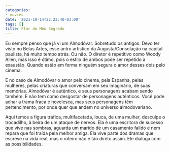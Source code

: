 ```yaml
---
categories:
- movies
date: '2021-10-14T22:22:40-03:00'
tags: []
title: Flor do Meu Segredo
---
```


Eu sempre penso que já vi um Almodóvar. Sobretudo os antigos. Devo ter visto no Belas Artes, esse antro artístico da Augusta/Consolação na capital paulista, há muito tempo atrás. Ou não. O diretor é repetitivo como Woody Allen, mas isso é ótimo, pois o estilo de ambos pode ser repetido à exaustão. Quando estão em forma ninguém segura o amor desses dois pelo cinema.

E no caso de Almodóvar o amor pelo cinema, pela Espanha, pelas mulheres, pelas criaturas que conversam em seu imaginário, de suas memórias. Almodóvar é autêntico, e seus personagens acabam sendo também. E não tem como desgostar de personagens autênticos. Você pode achar a trama fraca e novelesca, mas seus personagens têm pertencimento, por onde quer que andem no universo almodovariano.

Aqui temos a figura tráfica, multifacetada, louca, de uma mulher, desculpe o trocadilho, à beira de um ataque de nervos. Ela é uma escritora de sucesso que vive nas sombras, aguarda um marido de um casamento falido e nem repara que foi traída pela melhor amiga. Ela vive parte dos dramas que escreve na vida real, mas o roteiro não é tão direto assim. Ele dialoga com as possibilidades.